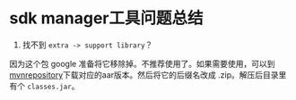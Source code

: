 # sdk manager工具问题总结

1. 找不到 `extra -> support library`？

因为这个包 google 准备将它移除掉。不推荐使用了。如果需要使用，可以到[mvnrepository](http://www.mvnrepository.com/artifact/com.android.support/support-v4?repo=google)下载对应的aar版本。然后将它的后缀名改成 .zip。解压后目录里有个 `classes.jar`。